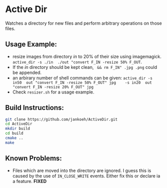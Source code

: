 Active Dir
==========

Watches a directory for new files and perform arbitrary operations on those files.

Usage Example:
--------------

* resize images from directory *in* to 20% of their size using imagemagick. `active_dir -s ./in  ./out "convert F_IN -resize 50% F_OUT`. 
* If the *in* directory should be kept clean, ` && rm F_IN" .jpg .png` could be appended.
* an arbirary number of shell commands can be given:  `active_dir -s in50  out "convert F_IN -resize 50% F_OUT" jpg    -s in20  out "convert F_IN -resize 20% F_OUT" jpg` 
* Check `resizer.sh` for a usage example. 

Build Instructions:
-------------------

```bash
git clone https://github.com/jankoeh/ActiveDir.git
cd ActiveDir
mkdir build
cd build
cmake ..
make
```

Known Problems:
---------------

* Files which are moved into the directory are ignored. I guess this is caused by the use of `IN_CLOSE_WRITE` events. Either fix this or declare ia a feature. **FIXED**


